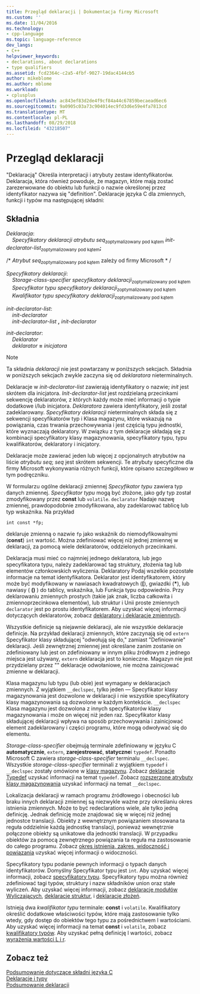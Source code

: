 ```yaml
---
title: Przegląd deklaracji | Dokumentacja firmy Microsoft
ms.custom: ''
ms.date: 11/04/2016
ms.technology:
- cpp-language
ms.topic: language-reference
dev_langs:
- C++
helpviewer_keywords:
- declarations, about declarations
- type qualifiers
ms.assetid: fcd2364c-c2a5-4fbf-9027-19dac4144cb5
author: mikeblome
ms.author: mblome
ms.workload:
- cplusplus
ms.openlocfilehash: ac843ef83d2de4f9cf84a44c67859becaead6ec6
ms.sourcegitcommit: 9a0905c03a73c904014ec9fd3d6e59e4fa7813cd
ms.translationtype: MT
ms.contentlocale: pl-PL
ms.lasthandoff: 08/29/2018
ms.locfileid: "43218507"
---
```

# <a name="overview-of-declarations"></a>Przegląd deklaracji
"Deklaracją" Określa interpretacji i atrybuty zestaw identyfikatorów. Deklaracja, która również powoduje, że magazyn, które mają zostać zarezerwowane do obiektu lub funkcji o nazwie określonej przez identyfikator nazywa się "definition". Deklaracje języka C dla zmiennych, funkcji i typów ma następującej składni:  
  
## <a name="syntax"></a>Składnia

*Deklaracja*:  
&nbsp;&nbsp;&nbsp;&nbsp;*Specyfikatory deklaracji* *atrybutu seq*<sub>zoptymalizowany pod kątem</sub> *init-declarator-list*<sub>zoptymalizowany pod kątem</sub>**;**

/\* *Atrybut seq*<sub>zoptymalizowany pod kątem</sub> zależy od firmy Microsoft * /

*Specyfikatory deklaracji*:  
&nbsp;&nbsp;&nbsp;&nbsp;*Storage-class-specifier* *specyfikatory deklaracji*<sub>zoptymalizowany pod kątem</sub>  
&nbsp;&nbsp;&nbsp;&nbsp;*Specyfikator typu* *specyfikatory deklaracji*<sub>zoptymalizowany pod kątem</sub>  
&nbsp;&nbsp;&nbsp;&nbsp;*Kwalifikator typu* *specyfikatory deklaracji*<sub>zoptymalizowany pod kątem</sub>  

*init-declarator-list*:  
&nbsp;&nbsp;&nbsp;&nbsp;*init-declarator*  
&nbsp;&nbsp;&nbsp;&nbsp;*init-declarator-list* **,** *init-declarator*  

*init-declarator*:  
&nbsp;&nbsp;&nbsp;&nbsp;*Deklarator*  
&nbsp;&nbsp;&nbsp;&nbsp;*deklarator* **=** *inicjatora*  
  
> [!NOTE]
> Ta składnia *deklaracji* nie jest powtarzany w poniższych sekcjach. Składnia w poniższych sekcjach zwykle zaczyna się od *deklaratora* nieterminalnych.  
  
 Deklaracje w *init-declarator-list* zawierają identyfikatory o nazwie; *init* jest skrótem dla inicjatora. *Init-declarator-list* jest rozdzielaną przecinkami sekwencję deklaratorów, z których każdy może mieć informacji o typie dodatkowe i/lub inicjatora. *Deklaratora* zawiera identyfikatory, jeśli został zadeklarowany. *Specyfikatory deklaracji* nieterminalnych składa się z sekwencji specyfikatorów typ i Klasa magazynu, które wskazują na powiązania, czas trwania przechowywania i jest częścią typu jednostki, które wyznaczają deklaratory. W związku z tym deklaracje składają się z kombinacji specyfikatory klasy magazynowania, specyfikatory typu, typu kwalifikatorów, deklaratory i inicjatory.  
  
 Deklaracje może zawierać jeden lub więcej z opcjonalnych atrybutów na liście *atrybutu seq*; *seq* jest skrótem sekwencji. Te atrybuty specyficzne dla firmy Microsoft wykonywania różnych funkcji, które opisano szczegółowo w tym podręczniku.  
  
 W formularzu ogólne deklaracji zmiennej *Specyfikator typu* zawiera typ danych zmiennej. *Specyfikator typu* mogą być złożone, jako gdy typ został zmodyfikowany przez **const** lub `volatile`. `declarator` Nadaje nazwę zmiennej, prawdopodobnie zmodyfikowana, aby zadeklarować tablicę lub typ wskaźnika. Na przykład  
  
```  
int const *fp;  
```  
  
 deklaruje zmienną o nazwie `fp` jako wskaźnik do niemodyfikowalnymi (**const**) `int` wartość. Można zdefiniować więcej niż jednej zmiennej w deklaracji, za pomocą wiele deklaratorów, oddzielonych przecinkami.  
  
 Deklaracja musi mieć co najmniej jednego deklaratora, lub jego specyfikatora typu, należy zadeklarować tag struktury, złożenia tag lub elementów członkowskich wyliczenia. Deklaratory Podaj wszelkie pozostałe informacje na temat identyfikatora. Deklarator jest identyfikatorem, który może być modyfikowany w nawiasach kwadratowych (**[**), gwiazdki (<strong>\*</strong>), lub nawiasy ( **()** ) do tablicy, wskaźnika, lub Funkcja typu odpowiednio. Przy deklarowaniu zmiennych prostych (takie jak znak, liczba całkowita i zmiennoprzecinkowa elementów), lub struktur i Unii proste zmiennych `declarator` jest po prostu identyfikatorem. Aby uzyskać więcej informacji dotyczących deklaratorów, zobacz [deklaratory i deklaracje zmiennych](../c-language/declarators-and-variable-declarations.md).  
  
 Wszystkie definicje są niejawnie deklaracji, ale nie wszystkie deklaracje definicje. Na przykład deklaracji zmiennych, które zaczynają się od `extern` Specyfikator klasy składującej "odwołują się do," zamiast "Definiowanie" deklaracji. Jeśli zewnętrznej zmiennej jest określane zanim zostanie on zdefiniowany lub jest on zdefiniowany w innym pliku źródłowym z jednego miejsca jest używany, `extern` deklaracja jest to konieczne. Magazyn nie jest przydzielany przez "" deklaracje odwołaniowe, nie można zainicjować zmienne w deklaracji.  
  
 Klasa magazynu lub typu (lub obie) jest wymagany w deklaracjach zmiennych. Z wyjątkiem `__declspec`, tylko jeden — Specyfikator klasy magazynowania jest dozwolone w deklaracji i nie wszystkie specyfikatory klasy magazynowania są dozwolone w każdym kontekście. `__declspec` Klasa magazynu jest dozwolona z innych specyfikatorów klasy magazynowania i może on więcej niż jeden raz. Specyfikator klasy składującej deklaracji wpływa na sposób przechowywania i zainicjować element zadeklarowany i części programu, które mogą odwoływać się do elementu.  
  
 *Storage-class-specifier* obejmują terminale zdefiniowany w języku C **automatycznie**, `extern`, **zarejestrować**, **statyczne**i `typedef`. Ponadto Microsoft C zawiera *storage-class-specifier* terminalu `__declspec`. Wszystkie *storage-class-specifier* terminali z wyjątkiem `typedef` i `__declspec` zostały omówione w [klasy magazynu](../c-language/c-storage-classes.md). Zobacz [deklaracje Typedef](../c-language/typedef-declarations.md) uzyskać informacji na temat `typedef`. Zobacz [rozszerzone atrybuty klasy magazynowania](../c-language/c-extended-storage-class-attributes.md) uzyskać informacji na temat `__declspec`.  
  
 Lokalizacja deklaracji w ramach programu źródłowego i obecności lub braku innych deklaracji zmiennej są niezwykle ważne przy określaniu okres istnienia zmiennych. Może to być redeclarations wiele, ale tylko jedną definicję. Jednak definicję może znajdować się w więcej niż jednej jednostce translacji. Obiekty z wewnętrznym powiązaniem stosowana ta reguła oddzielnie każdą jednostkę translacji, ponieważ wewnętrznie połączone obiekty są unikatowe dla jednostki translacji. W przypadku obiektów za pomocą zewnętrznego powiązania ta reguła ma zastosowanie do całego programu. Zobacz [okres istnienia, zakres, widoczność i powiązania](../c-language/lifetime-scope-visibility-and-linkage.md) uzyskać więcej informacji o widoczności.  
  
 Specyfikatory typu podanie pewnych informacji o typach danych identyfikatorów. Domyślny Specyfikator typu jest `int`. Aby uzyskać więcej informacji, zobacz [specyfikatory typu](../c-language/c-type-specifiers.md). Specyfikatory typu można również zdefiniować tagi typów, struktury i nazw składników union oraz stałe wyliczeń. Aby uzyskać więcej informacji, zobacz [deklaracje modułów Wyliczających](../c-language/c-enumeration-declarations.md), [deklaracje struktur](../c-language/structure-declarations.md), i [deklaracje złożeń](../c-language/union-declarations.md).  
  
 Istnieją dwa *kwalifikator typu* terminale: **const** i `volatile`. Kwalifikatory określić dodatkowe właściwości typów, które mają zastosowanie tylko wtedy, gdy dostęp do obiektów tego typu za pośrednictwem l wartościami. Aby uzyskać więcej informacji na temat **const** i `volatile`, zobacz [kwalifikatory typów](../c-language/type-qualifiers.md). Aby uzyskać pełną definicję l wartości, zobacz [wyrażenia wartości L i r](../c-language/l-value-and-r-value-expressions.md).  
  
## <a name="see-also"></a>Zobacz też  
 [Podsumowanie dotyczące składni języka C](../c-language/c-language-syntax-summary.md)   
 [Deklaracje i typy](../c-language/declarations-and-types.md)   
 [Podsumowanie deklaracji](../c-language/summary-of-declarations.md)